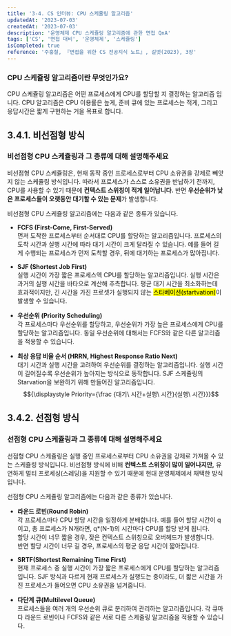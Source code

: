 ```yaml
---
title: '3-4. CS 인터뷰: CPU 스케쥴링 알고리즘'
updatedAt: '2023-07-03'
createdAt: '2023-07-03'
description: '운영체제 CPU 스케쥴링 알고리즘에 관한 면접 QnA'
tags: ['CS', '면접 대비', '운영체제', '스케쥴링']
isCompleted: true
reference: '주홍철, 『면접을 위한 CS 전공지식 노트』, 길벗(2023), 3장'
---
```


### CPU 스케쥴링 알고리즘이란 무엇인가요?

CPU 스케쥴링 알고리즘은 어떤 프로세스에게 CPU를 할당할 지 결정하는 알고리즘 입니다. CPU 알고리즘은 CPU 이용률은 높게, 준비 큐에 있는 프로세스는 적게, 그리고 응답시간은 짧게 구현하는 거을 목표로 합니다.

## 3.4.1. 비선점형 방식

### 비선점형 CPU 스케쥴링과 그 종류에 대해 설명해주세요

비선점형 CPU 스케쥴링은, 현재 동작 중인 프로세스로부터 CPU 소유권을 강제로 빼앗지 않는 스케쥴링 방식입니다. 따라서 프로세스가 스스로 소유권을 반납하기 전까지, CPU를 사용할 수 있기 때문에 **컨텍스트 스위칭이 적게 일어납니다.** 반면 **우선순위가 낮은 프로세스들이 오랫동안 대기할 수 있는 문제**가 발생합니다.

비선점형 CPU 스케쥴링 알고리즘에는 다음과 같은 종류가 있습니다.

- **FCFS (First-Come, First-Served)**  
  먼저 도착한 프로세스부터 순서대로 CPU를 할당하는 알고리즘입니다. 프로세스의 도착 시간과 실행 시간에 따라 대기 시간이 크게 달라질 수 있습니다. 예를 들어 길게 수행되는 프로세스가 먼저 도착할 경우, 뒤에 대기하는 프로세스가 많아집니다.

- **SJF (Shortest Job First)**  
  실행 시간이 가장 짧은 프로세스엑 CPU를 할당하는 알고리즘입니다. 실행 시간은 과거의 실행 시간을 바타으로 계산해 추측합니다. 평균 대기 시간을 최소화하는데 효과적이지만, 긴 시간을 가진 프로셋가 실행되지 않는 <mark>스타베이션(startvation)</mark>이 발생할 수 있습니다.

- **우선순위 (Priority Scheduling)**  
  각 프로세스마다 우선순위를 할당하고, 우선순위가 가장 높은 프로세스에게 CPU를 할당하는 알고리즘입니다. 동일 우선순위에 대해서는 FCFS와 같은 다른 알고리즘을 적용할 수 있습니다.

- **최상 응답 비율 순서 (HRRN, Highest Response Ratio Next)**  
  대기 시간과 실행 시간을 고려하여 우선순위를 결정하는 알고리즘입니다. 실행 시간이 길어질수록 우선순위가 높아지는 방식으로 동작합니다. SJF 스케쥴링의 Starvation을 보완하기 위해 만들어진 알고리즘입니다.  
  $${\displaystyle Priority={\frac {대기\ 시간+실행\ 시간}{실행\ 시간}}}$$

## 3.4.2. 선점형 방식

### 선점형 CPU 스케쥴링과 그 종류에 대해 설명해주세요

선점형 CPU 스케쥴링은 실행 중인 프로세스로부터 CPU 소유권을 강제로 가져올 수 있는 스케쥴링 방식입니다. 비선점형 방식에 비해 **컨텍스트 스위칭이 많이 일어나지만,** 유연하게 멀티 프로세싱(스레딩)을 지원할 수 있기 때문에 현대 운영체제에서 채택한 방식입니다.

선점형 CPU 스케쥴링 알고리즘에는 다음과 같은 종류가 있습니다.

- **라운드 로빈(Round Robin)**  
   각 프로세스마다 CPU 할당 시간을 일정하게 분배합니다. 예를 들어 할당 시간이 q이고, 총 프로세스가 N개라면, q\*(N-1)의 시간마다 CPU를 할당 받게 됩니다.  
   할당 시간이 너무 짧을 경우, 잦은 컨텍스트 스위칭으로 오버헤드가 발생합니다.  
   반면 할당 시간이 너무 길 경우, 프로세스의 평균 응답 시간이 짧아집니다.

- **SRTF(Shortest Remaining Time First)**  
  현재 프로세스 중 실행 시간이 가장 짧은 프로세스에게 CPU를 할당하는 알고리즘입니다. SJF 방식과 다르게 현재 프로세스가 실행도는 중이라도, 더 짧은 시간을 가진 프로세스가 들어오면 CPU 소유권을 넘겨줍니다.

- **다단계 큐(Multilevel Queue)**  
  프로세스들을 여러 개의 우선순위 큐로 분리하여 관리하는 알고리즘입니다. 각 큐마다 라운드 로빈이나 FCFS와 같은 서로 다른 스케줄링 알고리즘을 적용할 수 있습니다.
